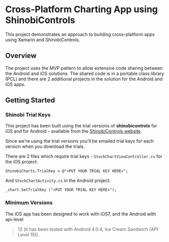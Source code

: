 # Cross-Platform Charting App using ShinobiControls

This project demonstrates an approach to building cross-platform apps using
Xamarin and ShinobiControls.

## Overview

The project uses the MVP pattern to allow extensive code sharing between the
Android and iOS solutions. The shared code is in a portable class library (PCL)
and there are 2 additional projects in the solution for the Android and iOS
apps.

## Getting Started

### Shinobi Trial Keys

This project has been built using the trial versions of **shinobicontrols** for iOS
and for Android - available from the 
[ShinobiControls website](https://www.shinobicontrols.com).

Since we're using the trial versions you'll be emailed trial keys for each
version when you download the trials.

There are 2 files which require trial keys - `StockChartViewController.cs` for
the iOS project:

    ShinobiCharts.TrialKey = @"<PUT YOUR TRIAL KEY HERE>";

And `StockChartActivity.cs` in the Android project:

    _chart.SetTrialKey ("<PUT YOUR TRIAL KEY HERE>");


### Minimum Versions

The iOS app has been designed to work with iOS7, and the Android with api-level
> 12 (it has been tested with Android 4.0.4, Ice Cream Sandwich (API Level 15)).


